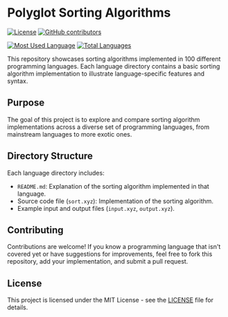 # Polyglot Sorting Algorithms

[![License](https://img.shields.io/badge/License-MIT-blue.svg)](https://opensource.org/licenses/MIT)
[![GitHub contributors](https://img.shields.io/github/contributors/bezhan2009/polyglot-sorting-algorithms)](https://github.com/bezhan2009/polyglot-sorting-algorithms/graphs/contributors)

[![Most Used Language](https://img.shields.io/github/languages/top/bezhan2009/polyglot-sorting-algorithms)](https://github.com/bezhan2009/polyglot-sorting-algorithms)
[![Total Languages](https://img.shields.io/github/languages/count/bezhan2009/polyglot-sorting-algorithms)](https://github.com/bezhan2009/polyglot-sorting-algorithms)

This repository showcases sorting algorithms implemented in 100 different programming languages. Each language directory contains a basic sorting algorithm implementation to illustrate language-specific features and syntax.

## Purpose

The goal of this project is to explore and compare sorting algorithm implementations across a diverse set of programming languages, from mainstream languages to more exotic ones.

## Directory Structure

Each language directory includes:
- `README.md`: Explanation of the sorting algorithm implemented in that language.
- Source code file (`sort.xyz`): Implementation of the sorting algorithm.
- Example input and output files (`input.xyz`, `output.xyz`).

## Contributing

Contributions are welcome! If you know a programming language that isn't covered yet or have suggestions for improvements, feel free to fork this repository, add your implementation, and submit a pull request.

## License

This project is licensed under the MIT License - see the [LICENSE](LICENSE) file for details.
